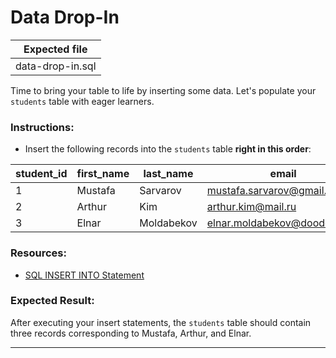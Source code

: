 # Data Drop-In

| Expected file      |
| ------------------ |
| data-drop-in.sql |

Time to bring your table to life by inserting some data. Let's populate your `students` table with eager learners.

### Instructions:

- Insert the following records into the `students` table **right in this order**:

| student_id | first_name | last_name      | email                           | enrollment_date |
|------------|------------|----------------|---------------------------------|-----------------|
| 1          | Mustafa    | Sarvarov       | mustafa.sarvarov@gmail.com      | 2023-10-04      |
| 2          | Arthur     | Kim            | arthur.kim@mail.ru             | 2024-10-04      |
| 3          | Elnar      | Moldabekov     | elnar.moldabekov@doodocs.net    | 2023-01-16      |

### Resources:

- [SQL INSERT INTO Statement](https://www.w3schools.com/sql/sql_insert.asp)

### Expected Result:

After executing your insert statements, the `students` table should contain three records corresponding to Mustafa, Arthur, and Elnar.

---
